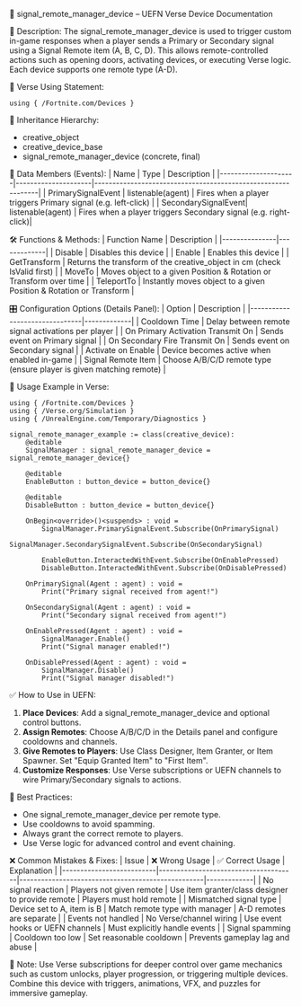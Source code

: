 📘 signal_remote_manager_device – UEFN Verse Device Documentation

🔹 Description:
The signal_remote_manager_device is used to trigger custom in-game responses when a player sends a Primary or Secondary signal using a Signal Remote item (A, B, C, D). This allows remote-controlled actions such as opening doors, activating devices, or executing Verse logic. Each device supports one remote type (A-D).

🧱 Verse Using Statement:
```verse
using { /Fortnite.com/Devices }
```

🔗 Inheritance Hierarchy:
* creative_object
* creative_device_base
* signal_remote_manager_device (concrete, final)

🧩 Data Members (Events):
| Name                | Type                | Description                                                  |
|---------------------|---------------------|--------------------------------------------------------------|
| PrimarySignalEvent  | listenable(agent)   | Fires when a player triggers Primary signal (e.g. left-click) |
| SecondarySignalEvent| listenable(agent)   | Fires when a player triggers Secondary signal (e.g. right-click)|

🛠️ Functions & Methods:
| Function Name | Description |
|---------------|-------------|
| Disable       | Disables this device |
| Enable        | Enables this device |
| GetTransform  | Returns the transform of the creative_object in cm (check IsValid first) |
| MoveTo        | Moves object to a given Position & Rotation or Transform over time |
| TeleportTo    | Instantly moves object to a given Position & Rotation or Transform |

🎛 Configuration Options (Details Panel):
| Option                         | Description |
|-------------------------------|-------------|
| Cooldown Time                 | Delay between remote signal activations per player |
| On Primary Activation Transmit On | Sends event on Primary signal |
| On Secondary Fire Transmit On | Sends event on Secondary signal |
| Activate on Enable            | Device becomes active when enabled in-game |
| Signal Remote Item            | Choose A/B/C/D remote type (ensure player is given matching remote) |

🧰 Usage Example in Verse:
```verse
using { /Fortnite.com/Devices }
using { /Verse.org/Simulation }
using { /UnrealEngine.com/Temporary/Diagnostics }

signal_remote_manager_example := class(creative_device):
    @editable
    SignalManager : signal_remote_manager_device = signal_remote_manager_device{}

    @editable
    EnableButton : button_device = button_device{}

    @editable
    DisableButton : button_device = button_device{}

    OnBegin<override>()<suspends> : void =
        SignalManager.PrimarySignalEvent.Subscribe(OnPrimarySignal)
        SignalManager.SecondarySignalEvent.Subscribe(OnSecondarySignal)

        EnableButton.InteractedWithEvent.Subscribe(OnEnablePressed)
        DisableButton.InteractedWithEvent.Subscribe(OnDisablePressed)

    OnPrimarySignal(Agent : agent) : void =
        Print("Primary signal received from agent!")

    OnSecondarySignal(Agent : agent) : void =
        Print("Secondary signal received from agent!")

    OnEnablePressed(Agent : agent) : void =
        SignalManager.Enable()
        Print("Signal manager enabled!")

    OnDisablePressed(Agent : agent) : void =
        SignalManager.Disable()
        Print("Signal manager disabled!")
```

✅ How to Use in UEFN:
1. **Place Devices**: Add a signal_remote_manager_device and optional control buttons.
2. **Assign Remotes**: Choose A/B/C/D in the Details panel and configure cooldowns and channels.
3. **Give Remotes to Players**: Use Class Designer, Item Granter, or Item Spawner. Set "Equip Granted Item" to "First Item".
4. **Customize Responses**: Use Verse subscriptions or UEFN channels to wire Primary/Secondary signals to actions.

🧠 Best Practices:
* One signal_remote_manager_device per remote type.
* Use cooldowns to avoid spamming.
* Always grant the correct remote to players.
* Use Verse logic for advanced control and event chaining.

❌ Common Mistakes & Fixes:
| Issue                     | ❌ Wrong Usage                       | ✅ Correct Usage                                    | Explanation |
|--------------------------|--------------------------------------|---------------------------------------------------|-------------|
| No signal reaction       | Players not given remote             | Use item granter/class designer to provide remote | Players must hold remote |
| Mismatched signal type   | Device set to A, item is B           | Match remote type with manager                    | A-D remotes are separate |
| Events not handled       | No Verse/channel wiring              | Use event hooks or UEFN channels                  | Must explicitly handle events |
| Signal spamming          | Cooldown too low                     | Set reasonable cooldown                           | Prevents gameplay lag and abuse |

📌 Note:
Use Verse subscriptions for deeper control over game mechanics such as custom unlocks, player progression, or triggering multiple devices. Combine this device with triggers, animations, VFX, and puzzles for immersive gameplay.

